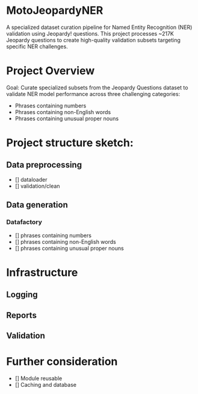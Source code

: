 # MotoJeopardyNER
A specialized dataset curation pipeline for Named Entity Recognition (NER) validation using Jeopardy! questions. This project processes ~217K Jeopardy questions to create high-quality validation subsets targeting specific NER challenges.

# Project Overview
Goal: Curate specialized subsets from the Jeopardy Questions dataset to validate NER model performance across three challenging categories:

- Phrases containing numbers
- Phrases containing non-English words
- Phrases containing unusual proper nouns

# Project structure sketch:
## Data preprocessing
- [] dataloader
- [] validation/clean

## Data generation
### Datafactory
- [] phrases containing numbers
- [] phrases containing non-English words
- [] phrases containing unusual proper nouns

# Infrastructure
## Logging
## Reports
## Validation

# Further consideration
- [] Module reusable
- [] Caching and database
